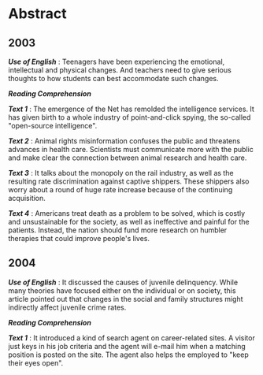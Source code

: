 # Abstract

## 2003

***Use of English*** :
Teenagers have been experiencing the emotional, intellectual
and physical changes. And teachers need to give serious
thoughts to how students can best accommodate such changes.

***Reading Comprehension***

***Text 1*** :
The emergence of the Net has remolded the intelligence services.
It has given birth to a whole industry of point-and-click spying,
the so-called "open-source intelligence".

***Text 2*** :
Animal rights misinformation confuses the public and threatens
advances in health care. Scientists must communicate more with the
public and make clear the connection between animal research
and health care.

***Text 3*** :
It talks about the monopoly on the rail industry, as well as
the resulting rate discrimination against captive shippers.
These shippers also worry about a round of huge rate increase
because of the continuing acquisition.

***Text 4*** :
Americans treat death as a problem to be solved, which is
costly and unsustainable for the society, as well as
ineffective and painful for the patients. Instead, the nation should
fund more research on humbler therapies that could improve
people's lives.

## 2004

***Use of English*** :
It discussed the causes of juvenile delinquency. While many
theories have focused either on the individual or on society,
this article pointed out that changes in the social and family
structures might indirectly affect juvenile crime rates.

***Reading Comprehension***

***Text 1*** :
It introduced a kind of search agent on career-related sites.
A visitor just keys in his job criteria and the agent will e-mail
him when a matching position is posted on the site.
The agent also helps the employed to "keep their eyes open".
